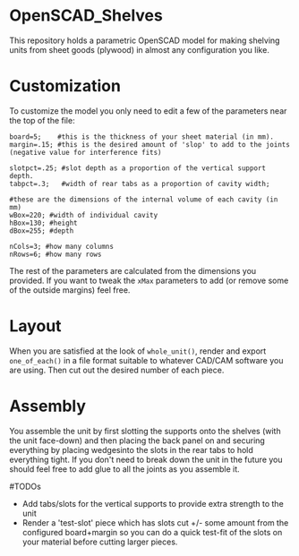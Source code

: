 # OpenSCAD_Shelves

This repository holds a parametric OpenSCAD model for making shelving units from sheet goods (plywood) in almost any configuration you like.

# Customization

To customize the model you only need to edit a few of the parameters near the top of the file:

    board=5;    #this is the thickness of your sheet material (in mm).
    margin=.15; #this is the desired amount of 'slop' to add to the joints (negative value for interference fits)

    slotpct=.25; #slot depth as a proportion of the vertical support depth.
    tabpct=.3;   #width of rear tabs as a proportion of cavity width;

    #these are the dimensions of the internal volume of each cavity (in mm)
    wBox=220; #width of individual cavity
    hBox=130; #height
    dBox=255; #depth

    nCols=3; #how many columns
    nRows=6; #how many rows

The rest of the parameters are calculated from the dimensions you provided. If you want to tweak the `xMax` parameters to add (or remove some of the outside margins) feel free.

# Layout

When you are satisfied at the look of `whole_unit()`, render and export `one_of_each()` in a file format suitable to whatever CAD/CAM software you are using. Then cut out the desired number of each piece.

# Assembly

You assemble the unit by first slotting the supports onto the shelves (with the unit face-down) and then placing the back panel on and securing everything by placing wedgesinto the slots in the rear tabs to hold everything tight. If you don't need to break down the unit in the future you should feel free to add glue to all the joints as you assemble it.

#TODOs

* Add tabs/slots for the vertical supports to provide extra strength to the unit
* Render a 'test-slot' piece which has slots cut +/- some amount from the configured board+margin so you can do a quick test-fit of the slots on your material before cutting larger pieces.


